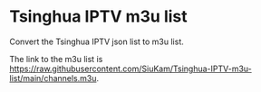 # Tsinghua IPTV m3u list

 Convert the Tsinghua IPTV json list to m3u list.

 The link to the m3u list is <https://raw.githubusercontent.com/SiuKam/Tsinghua-IPTV-m3u-list/main/channels.m3u>.
